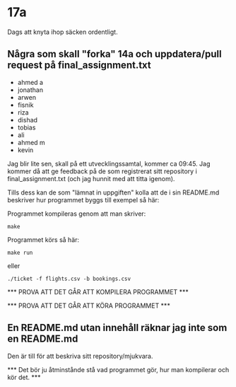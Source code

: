 # 17a
Dags att knyta ihop säcken ordentligt.

## Några som skall "forka" 14a och uppdatera/pull request på final_assignment.txt
- ahmed a
- jonathan
- arwen
- fisnik
- riza
- dishad
- tobias
- ali
- ahmed m
- kevin

Jag blir lite sen, skall på ett utvecklingssamtal, kommer ca 09:45.
Jag kommer då att ge feedback på de som registrerat sitt repository i final_assignment.txt
(och jag hunnit med att titta igenom).

Tills dess kan de som "lämnat in uppgiften" kolla att de i sin README.md beskriver hur
programmet byggs till exempel så här:

Programmet kompileras genom att man skriver:
```
make
```

Programmet körs så här:
```
make run
```
eller
```
./ticket -f flights.csv -b bookings.csv
```

*** PROVA ATT DET GÅR ATT KOMPILERA PROGRAMMET ***

*** PROVA ATT DET GÅR ATT KÖRA PROGRAMMET ***

## En README.md utan innehåll räknar jag inte som en README.md

Den är till för att beskriva sitt repository/mjukvara.

*** Det bör ju åtminstånde stå vad programmet gör, hur man kompilerar och kör det. ***

